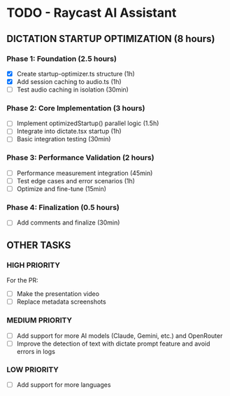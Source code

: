 # TODO - Raycast AI Assistant

## DICTATION STARTUP OPTIMIZATION (8 hours)

### Phase 1: Foundation (2.5 hours)
- [x] Create startup-optimizer.ts structure (1h)
- [x] Add session caching to audio.ts (1h)  
- [ ] Test audio caching in isolation (30min)

### Phase 2: Core Implementation (3 hours)
- [ ] Implement optimizedStartup() parallel logic (1.5h)
- [ ] Integrate into dictate.tsx startup (1h)
- [ ] Basic integration testing (30min)

### Phase 3: Performance Validation (2 hours)
- [ ] Performance measurement integration (45min)
- [ ] Test edge cases and error scenarios (1h)
- [ ] Optimize and fine-tune (15min)

### Phase 4: Finalization (0.5 hours)
- [ ] Add comments and finalize (30min)

## OTHER TASKS

### HIGH PRIORITY
For the PR:
- [ ] Make the presentation video
- [ ] Replace metadata screenshots

### MEDIUM PRIORITY
- [ ] Add support for more AI models (Claude, Gemini, etc.) and OpenRouter
- [ ] Improve the detection of text with dictate prompt feature and avoid errors in logs

### LOW PRIORITY
- [ ] Add support for more languages